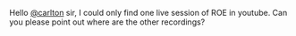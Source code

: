 Hello [@carlton](/u/carlton) sir, I could only find one live session of ROE in
youtube. Can you please point out where are the other recordings?